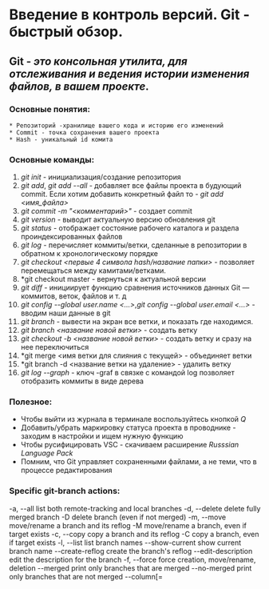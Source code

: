 # Введение в контроль версий. Git - быстрый обзор.
## **Git** - *это консольная утилита, для отслеживания и ведения истории изменения файлов, в вашем проекте*.

### __Основные понятия__:
    * Репозиторий -хранилище вашего кода и историю его изменений
    * Commit - точка сохранения вашего проекта
    * Hash - уникальный id комита

### __Основные команды__:
1. *git init* - инициализация/создание репозитория
2. *git add*, *git add --all* - добавляет все файлы проекта в будующий commit. 
Если хотим добавить конкретный файл то -
*git add <имя_файла>*
3. *git commit -m "<комментарий>"* - создает commit 
4. *git version* - выводит актуальную версию обновления git
5. *git status* - отображает состояние рабочего каталога и раздела проиндексированных файлов
6. *git log* -  перечисляет коммиты/ветки, сделанные в репозитории в обратном к хронологическому порядке
7. *git checkout <первые 4 символа hash/название папки>* - позволяет перемещаться между камитами/ветками.
8. *git checkout master - вернуться к актуальной версии
9. *git diff* - инициирует функцию сравнения источников данных Git — коммитов, веток, файлов и т. д
10. *git config --global user.name <...>*,*git config --global user.email <...>* - вводим наши данные в git
11. *git branch* - вывести на экран все ветки, и показать где находимся.
12. *git branch <название новой ветки>* - создать ветку
13. *git checkout -b   <название новой ветки>* - создать ветку и сразу на нее переключиться
14. *git merge <имя ветки для слияния с текущей> - объединяет ветки 
15. *git branch -d <название ветки на удаление> - удалить ветку
16. *git log --graph* - ключ -graf в связке с командой log позволяет отобразить коммиты в виде дерева

### __Полезное__:
 * Чтобы выйти из журнала в терминале воспользуйтесь кнопкой *Q*
 * Добавить/убрать маркировку статуса проекта в проводнике - заходим в настройки и ищем нужную функцию
 * Чтобы русифицировать VSC - скачиваем расширение *Russsian Language Pack*
 * Помним, что Git управляет сохраненными
файлами, а не теми, что в процессе
редактирования

### __Specific git-branch actions__:
-a, --all             list both remote-tracking and local branches
    -d, --delete          delete fully merged branch
    -D                    delete branch (even if not merged)
    -m, --move            move/rename a branch and its reflog
    -M                    move/rename a branch, even if target exists
    -c, --copy            copy a branch and its reflog
    -C                    copy a branch, even if target exists
    -l, --list            list branch names
    --show-current        show current branch name
    --create-reflog       create the branch's reflog
    --edit-description    edit the description for the branch
    -f, --force           force creation, move/rename, deletion
    --merged <commit>     print only branches that are merged
    --no-merged <commit>  print only branches that are not merged
    --column[=<style>]    list branches in columns
    --sort <key>          field name to sort on
    --points-at <object>  print only branches of the object
    -i, --ignore-case     sorting and filtering are case insensitive
    --recurse-submodules  recurse through submodules
    --format <format>     format to use for the output

### __Работа с изображениями__:
Чтобы добавить в проект изображение, необходимо пройти следующие шаги:
1. Добавляем новую ветку
2. В папку репозитория добвляем изображение
3. Командой git status проверяем статус проекта- теперь у нас появился еще однин файл. его мы игнорируем
4. чтобы полностью убрать надоедливые сообщени добавляем еще одни файл в проврднике, дать ему специальное название ".gitignore"
5. В этом файле указываем название док-та изображения
6. Сообщения больше не будут надоедать

### __Работа с удаленным репозиторием__:

#### __Основные команды__:
1. Git clone - <адрес удаленного репозитория> - позволяет скопировать репозиторий в локальную папку
2. cd <имя файла> - поменять директорию
3. git push - отправляем наши изменения на GitHub
4. git pull - позволяет "стянуть" репозиторий с GitHub, а так же смёрджить ветки